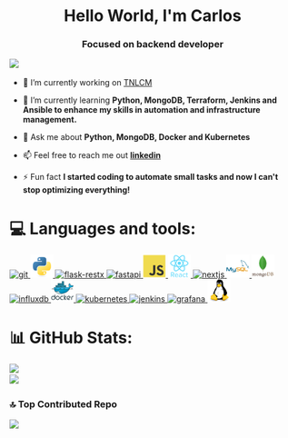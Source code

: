 <h1 align="center">Hello World, I'm Carlos</h1>
<h3 align="center">Focused on backend developer</h3>

[![](https://visitcount.itsvg.in/api?id=CarlosAndreo&icon=5&color=1)](https://visitcount.itsvg.in)

- 🔭 I’m currently working on [TNLCM](https://github.com/6G-SANDBOX/TNLCM)

- 🌱 I’m currently learning **Python, MongoDB, Terraform, Jenkins and Ansible to enhance my skills in automation and infrastructure management.**

- 💬 Ask me about **Python, MongoDB, Docker and Kubernetes**

- 📫 Feel free to reach me out **[linkedin](https://www.linkedin.com/in/carlos-andreo-l%C3%B3pez-66734b22a)**

- ⚡ Fun fact **I started coding to automate small tasks and now I can't stop optimizing everything!**

# 💻 Languages and tools:
<p align="left"> <a href="https://git-scm.com/" target="_blank" rel="noreferrer"> <img src="https://www.vectorlogo.zone/logos/git-scm/git-scm-icon.svg" alt="git" width="40" height="40"/> </a> <a href="https://www.python.org" target="_blank" rel="noreferrer"> <img src="https://raw.githubusercontent.com/devicons/devicon/master/icons/python/python-original.svg" alt="python" width="40" height="40"/> </a> <a href="https://flask-restx.readthedocs.io/en/latest/#" target="_blank" rel="noreferrer"> <img src="https://flask-restx.readthedocs.io/en/latest/_static/logo-512.png" alt="flask-restx" width="40" height="40"/> </a> <a href="https://fastapi.tiangolo.com/" target="_blank" rel="noreferrer"> <img src="https://fastapi.tiangolo.com/img/icon-white.svg" alt="fastapi" width="40" height="40"/> </a>  <a href="https://developer.mozilla.org/en-US/docs/Web/JavaScript" target="_blank" rel="noreferrer"> <img src="https://raw.githubusercontent.com/devicons/devicon/master/icons/javascript/javascript-original.svg" alt="javascript" width="40" height="40"/> </a> <a href="https://reactjs.org/" target="_blank" rel="noreferrer"> <img src="https://raw.githubusercontent.com/devicons/devicon/master/icons/react/react-original-wordmark.svg" alt="react" width="40" height="40"/> </a> <a href="https://nextjs.org/" target="_blank" rel="noreferrer"> <img src="https://cdn.worldvectorlogo.com/logos/nextjs-2.svg" alt="nextjs" width="40" height="40"/> </a> <a href="https://www.mysql.com/" target="_blank" rel="noreferrer"> <img src="https://raw.githubusercontent.com/devicons/devicon/master/icons/mysql/mysql-original-wordmark.svg" alt="mysql" width="40" height="40"/> </a> <a href="https://www.mongodb.com/" target="_blank" rel="noreferrer"> <img src="https://raw.githubusercontent.com/devicons/devicon/master/icons/mongodb/mongodb-original-wordmark.svg" alt="mongodb" width="40" height="40"/> </a> <a href="https://www.influxdata.com/" target="_blank" rel="noreferrer"> <img src="https://www.influxdata.com/images/influxdata_full_navy-a7ca2ff4.svg" alt="influxdb" width="40" height="40"/> </a> <a href="https://www.docker.com/" target="_blank" rel="noreferrer"> <img src="https://raw.githubusercontent.com/devicons/devicon/master/icons/docker/docker-original-wordmark.svg" alt="docker" width="40" height="40"/> </a> <a href="https://kubernetes.io" target="_blank" rel="noreferrer"> <img src="https://www.vectorlogo.zone/logos/kubernetes/kubernetes-icon.svg" alt="kubernetes" width="40" height="40"/> </a> <a href="https://www.jenkins.io" target="_blank" rel="noreferrer"> <img src="https://www.vectorlogo.zone/logos/jenkins/jenkins-icon.svg" alt="jenkins" width="40" height="40"/> </a> <a href="https://grafana.com" target="_blank" rel="noreferrer"> <img src="https://www.vectorlogo.zone/logos/grafana/grafana-icon.svg" alt="grafana" width="40" height="40"/> </a> <a href="https://www.linux.org/" target="_blank" rel="noreferrer"> <img src="https://raw.githubusercontent.com/devicons/devicon/master/icons/linux/linux-original.svg" alt="linux" width="40" height="40"/> </a> </p>

# 📊 GitHub Stats:
![](https://github-readme-stats.vercel.app/api?username=CarlosAndreo&theme=onedark&hide_border=true&include_all_commits=false&count_private=false)<br/>
![](https://github-readme-streak-stats.herokuapp.com/?user=CarlosAndreo&theme=onedark&hide_border=true)<br/>

### 🔝 Top Contributed Repo
![](https://github-contributor-stats.vercel.app/api?username=CarlosAndreo&limit=5&theme=onedark&combine_all_yearly_contributions=true)